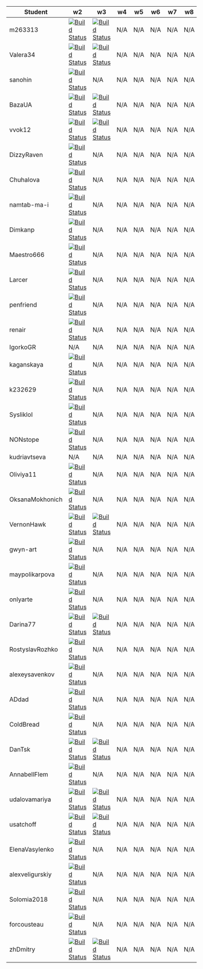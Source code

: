 
| Student | w2 | w3 | w4 | w5 | w6 | w7 | w8 | w9 | w10 | w11 |
| --- | --- | --- | --- | --- | --- | --- | --- | --- | --- | --- |
| m263313 | [![Build Status](https://dev.azure.com/ashabinskiy/KmaOoad18/_apis/build/status/assignment-w2-m263313-ci)](https://dev.azure.com/ashabinskiy/84882b39-af14-4d97-9f21-3baa86fb7ac6/_apis/build/Definitions/99?revision=1) | [![Build Status](https://dev.azure.com/ashabinskiy/KmaOoad18/_apis/build/status/assignment-w3-m263313-ci)](https://dev.azure.com/ashabinskiy/84882b39-af14-4d97-9f21-3baa86fb7ac6/_apis/build/Definitions/124?revision=1) | N/A | N/A | N/A | N/A | N/A | N/A | N/A | N/A |
| Valera34 | [![Build Status](https://dev.azure.com/ashabinskiy/KmaOoad18/_apis/build/status/assignment-w2-Valera34-ci)](https://dev.azure.com/ashabinskiy/84882b39-af14-4d97-9f21-3baa86fb7ac6/_apis/build/Definitions/116?revision=1) | [![Build Status](https://dev.azure.com/ashabinskiy/KmaOoad18/_apis/build/status/assignment-w3-Valera34-ci)](https://dev.azure.com/ashabinskiy/84882b39-af14-4d97-9f21-3baa86fb7ac6/_apis/build/Definitions/127?revision=1) | N/A | N/A | N/A | N/A | N/A | N/A | N/A | N/A |
| sanohin | [![Build Status](https://dev.azure.com/ashabinskiy/KmaOoad18/_apis/build/status/assignment-w2-sanohin-ci)](https://dev.azure.com/ashabinskiy/84882b39-af14-4d97-9f21-3baa86fb7ac6/_apis/build/Definitions/110?revision=1) | N/A | N/A | N/A | N/A | N/A | N/A | N/A | N/A | N/A |
| BazaUA | [![Build Status](https://dev.azure.com/ashabinskiy/KmaOoad18/_apis/build/status/assignment-w2-BazaUA-ci)](https://dev.azure.com/ashabinskiy/84882b39-af14-4d97-9f21-3baa86fb7ac6/_apis/build/Definitions/85?revision=1) | [![Build Status](https://dev.azure.com/ashabinskiy/KmaOoad18/_apis/build/status/assignment-w3-BazaUA-ci)](https://dev.azure.com/ashabinskiy/84882b39-af14-4d97-9f21-3baa86fb7ac6/_apis/build/Definitions/121?revision=1) | N/A | N/A | N/A | N/A | N/A | N/A | N/A | N/A |
| vvok12 | [![Build Status](https://dev.azure.com/ashabinskiy/KmaOoad18/_apis/build/status/assignment-w2-vvok12-ci)](https://dev.azure.com/ashabinskiy/84882b39-af14-4d97-9f21-3baa86fb7ac6/_apis/build/Definitions/118?revision=1) | [![Build Status](https://dev.azure.com/ashabinskiy/KmaOoad18/_apis/build/status/assignment-w3-vvok12-ci)](https://dev.azure.com/ashabinskiy/84882b39-af14-4d97-9f21-3baa86fb7ac6/_apis/build/Definitions/129?revision=1) | N/A | N/A | N/A | N/A | N/A | N/A | N/A | N/A |
| DizzyRaven | [![Build Status](https://dev.azure.com/ashabinskiy/KmaOoad18/_apis/build/status/assignment-w2-DizzyRaven-ci)](https://dev.azure.com/ashabinskiy/84882b39-af14-4d97-9f21-3baa86fb7ac6/_apis/build/Definitions/91?revision=1) | N/A | N/A | N/A | N/A | N/A | N/A | N/A | N/A | N/A |
| Chuhalova | [![Build Status](https://dev.azure.com/ashabinskiy/KmaOoad18/_apis/build/status/assignment-w2-Chuhalova-ci)](https://dev.azure.com/ashabinskiy/84882b39-af14-4d97-9f21-3baa86fb7ac6/_apis/build/Definitions/86?revision=1) | N/A | N/A | N/A | N/A | N/A | N/A | N/A | N/A | N/A |
| namtab-ma-i | [![Build Status](https://dev.azure.com/ashabinskiy/KmaOoad18/_apis/build/status/assignment-w2-namtab-ma-i-ci)](https://dev.azure.com/ashabinskiy/84882b39-af14-4d97-9f21-3baa86fb7ac6/_apis/build/Definitions/102?revision=1) | N/A | N/A | N/A | N/A | N/A | N/A | N/A | N/A | N/A |
| Dimkanp | [![Build Status](https://dev.azure.com/ashabinskiy/KmaOoad18/_apis/build/status/assignment-w2-Dimkanp-ci)](https://dev.azure.com/ashabinskiy/84882b39-af14-4d97-9f21-3baa86fb7ac6/_apis/build/Definitions/90?revision=1) | N/A | N/A | N/A | N/A | N/A | N/A | N/A | N/A | N/A |
| Maestro666 | [![Build Status](https://dev.azure.com/ashabinskiy/KmaOoad18/_apis/build/status/assignment-w2-Maestro666-ci)](https://dev.azure.com/ashabinskiy/84882b39-af14-4d97-9f21-3baa86fb7ac6/_apis/build/Definitions/100?revision=1) | N/A | N/A | N/A | N/A | N/A | N/A | N/A | N/A | N/A |
| Larcer | [![Build Status](https://dev.azure.com/ashabinskiy/KmaOoad18/_apis/build/status/assignment-w2-Larcer-ci)](https://dev.azure.com/ashabinskiy/84882b39-af14-4d97-9f21-3baa86fb7ac6/_apis/build/Definitions/98?revision=1) | N/A | N/A | N/A | N/A | N/A | N/A | N/A | N/A | N/A |
| penfriend | [![Build Status](https://dev.azure.com/ashabinskiy/KmaOoad18/_apis/build/status/assignment-w2-penfriend-ci)](https://dev.azure.com/ashabinskiy/84882b39-af14-4d97-9f21-3baa86fb7ac6/_apis/build/Definitions/107?revision=1) | N/A | N/A | N/A | N/A | N/A | N/A | N/A | N/A | N/A |
| renair | [![Build Status](https://dev.azure.com/ashabinskiy/KmaOoad18/_apis/build/status/assignment-w2-renair-ci)](https://dev.azure.com/ashabinskiy/84882b39-af14-4d97-9f21-3baa86fb7ac6/_apis/build/Definitions/108?revision=1) | N/A | N/A | N/A | N/A | N/A | N/A | N/A | N/A | N/A |
| IgorkoGR | N/A | N/A | N/A | N/A | N/A | N/A | N/A | N/A | N/A | N/A |
| kaganskaya | [![Build Status](https://dev.azure.com/ashabinskiy/KmaOoad18/_apis/build/status/assignment-w2-kaganskaya-ci)](https://dev.azure.com/ashabinskiy/84882b39-af14-4d97-9f21-3baa86fb7ac6/_apis/build/Definitions/96?revision=1) | N/A | N/A | N/A | N/A | N/A | N/A | N/A | N/A | N/A |
| k232629 | [![Build Status](https://dev.azure.com/ashabinskiy/KmaOoad18/_apis/build/status/assignment-w2-k232629-ci)](https://dev.azure.com/ashabinskiy/84882b39-af14-4d97-9f21-3baa86fb7ac6/_apis/build/Definitions/95?revision=1) | N/A | N/A | N/A | N/A | N/A | N/A | N/A | N/A | N/A |
| Sysliklol | [![Build Status](https://dev.azure.com/ashabinskiy/KmaOoad18/_apis/build/status/assignment-w2-Sysliklol-ci)](https://dev.azure.com/ashabinskiy/84882b39-af14-4d97-9f21-3baa86fb7ac6/_apis/build/Definitions/113?revision=1) | N/A | N/A | N/A | N/A | N/A | N/A | N/A | N/A | N/A |
| NONstope | [![Build Status](https://dev.azure.com/ashabinskiy/KmaOoad18/_apis/build/status/assignment-w2-NONstope-ci)](https://dev.azure.com/ashabinskiy/84882b39-af14-4d97-9f21-3baa86fb7ac6/_apis/build/Definitions/103?revision=1) | N/A | N/A | N/A | N/A | N/A | N/A | N/A | N/A | N/A |
| kudriavtseva | N/A | N/A | N/A | N/A | N/A | N/A | N/A | N/A | N/A | N/A |
| Oliviya11 | [![Build Status](https://dev.azure.com/ashabinskiy/KmaOoad18/_apis/build/status/assignment-w2-Oliviya11-ci)](https://dev.azure.com/ashabinskiy/84882b39-af14-4d97-9f21-3baa86fb7ac6/_apis/build/Definitions/105?revision=1) | N/A | N/A | N/A | N/A | N/A | N/A | N/A | N/A | N/A |
| OksanaMokhonich | [![Build Status](https://dev.azure.com/ashabinskiy/KmaOoad18/_apis/build/status/assignment-w2-OksanaMokhonich-ci)](https://dev.azure.com/ashabinskiy/84882b39-af14-4d97-9f21-3baa86fb7ac6/_apis/build/Definitions/104?revision=1) | N/A | N/A | N/A | N/A | N/A | N/A | N/A | N/A | N/A |
| VernonHawk | [![Build Status](https://dev.azure.com/ashabinskiy/KmaOoad18/_apis/build/status/assignment-w2-VernonHawk-ci)](https://dev.azure.com/ashabinskiy/84882b39-af14-4d97-9f21-3baa86fb7ac6/_apis/build/Definitions/117?revision=1) | [![Build Status](https://dev.azure.com/ashabinskiy/KmaOoad18/_apis/build/status/assignment-w3-VernonHawk-ci)](https://dev.azure.com/ashabinskiy/84882b39-af14-4d97-9f21-3baa86fb7ac6/_apis/build/Definitions/128?revision=1) | N/A | N/A | N/A | N/A | N/A | N/A | N/A | N/A |
| gwyn-art | [![Build Status](https://dev.azure.com/ashabinskiy/KmaOoad18/_apis/build/status/assignment-w2-gwyn-art-ci)](https://dev.azure.com/ashabinskiy/84882b39-af14-4d97-9f21-3baa86fb7ac6/_apis/build/Definitions/94?revision=1) | N/A | N/A | N/A | N/A | N/A | N/A | N/A | N/A | N/A |
| maypolikarpova | [![Build Status](https://dev.azure.com/ashabinskiy/KmaOoad18/_apis/build/status/assignment-w2-maypolikarpova-ci)](https://dev.azure.com/ashabinskiy/84882b39-af14-4d97-9f21-3baa86fb7ac6/_apis/build/Definitions/101?revision=1) | N/A | N/A | N/A | N/A | N/A | N/A | N/A | N/A | N/A |
| onlyarte | [![Build Status](https://dev.azure.com/ashabinskiy/KmaOoad18/_apis/build/status/assignment-w2-onlyarte-ci)](https://dev.azure.com/ashabinskiy/84882b39-af14-4d97-9f21-3baa86fb7ac6/_apis/build/Definitions/106?revision=1) | N/A | N/A | N/A | N/A | N/A | N/A | N/A | N/A | N/A |
| Darina77 | [![Build Status](https://dev.azure.com/ashabinskiy/KmaOoad18/_apis/build/status/assignment-w2-Darina77-ci)](https://dev.azure.com/ashabinskiy/84882b39-af14-4d97-9f21-3baa86fb7ac6/_apis/build/Definitions/89?revision=1) | [![Build Status](https://dev.azure.com/ashabinskiy/KmaOoad18/_apis/build/status/assignment-w3-Darina77-ci)](https://dev.azure.com/ashabinskiy/84882b39-af14-4d97-9f21-3baa86fb7ac6/_apis/build/Definitions/123?revision=1) | N/A | N/A | N/A | N/A | N/A | N/A | N/A | N/A |
| RostyslavRozhko | [![Build Status](https://dev.azure.com/ashabinskiy/KmaOoad18/_apis/build/status/assignment-w2-RostyslavRozhko-ci)](https://dev.azure.com/ashabinskiy/84882b39-af14-4d97-9f21-3baa86fb7ac6/_apis/build/Definitions/109?revision=1) | N/A | N/A | N/A | N/A | N/A | N/A | N/A | N/A | N/A |
| alexeysavenkov | [![Build Status](https://dev.azure.com/ashabinskiy/KmaOoad18/_apis/build/status/assignment-w2-alexeysavenkov-ci)](https://dev.azure.com/ashabinskiy/84882b39-af14-4d97-9f21-3baa86fb7ac6/_apis/build/Definitions/82?revision=1) | N/A | N/A | N/A | N/A | N/A | N/A | N/A | N/A | N/A |
| ADdad | [![Build Status](https://dev.azure.com/ashabinskiy/KmaOoad18/_apis/build/status/assignment-w2-ADdad-ci)](https://dev.azure.com/ashabinskiy/84882b39-af14-4d97-9f21-3baa86fb7ac6/_apis/build/Definitions/81?revision=1) | N/A | N/A | N/A | N/A | N/A | N/A | N/A | N/A | N/A |
| ColdBread | [![Build Status](https://dev.azure.com/ashabinskiy/KmaOoad18/_apis/build/status/assignment-w2-ColdBread-ci)](https://dev.azure.com/ashabinskiy/84882b39-af14-4d97-9f21-3baa86fb7ac6/_apis/build/Definitions/87?revision=1) | N/A | N/A | N/A | N/A | N/A | N/A | N/A | N/A | N/A |
| DanTsk | [![Build Status](https://dev.azure.com/ashabinskiy/KmaOoad18/_apis/build/status/assignment-w2-DanTsk-ci)](https://dev.azure.com/ashabinskiy/84882b39-af14-4d97-9f21-3baa86fb7ac6/_apis/build/Definitions/88?revision=1) | [![Build Status](https://dev.azure.com/ashabinskiy/KmaOoad18/_apis/build/status/assignment-w3-DanTsk-ci)](https://dev.azure.com/ashabinskiy/84882b39-af14-4d97-9f21-3baa86fb7ac6/_apis/build/Definitions/122?revision=1) | N/A | N/A | N/A | N/A | N/A | N/A | N/A | N/A |
| AnnabellFlem | [![Build Status](https://dev.azure.com/ashabinskiy/KmaOoad18/_apis/build/status/assignment-w2-AnnabellFlem-ci)](https://dev.azure.com/ashabinskiy/84882b39-af14-4d97-9f21-3baa86fb7ac6/_apis/build/Definitions/84?revision=1) | N/A | N/A | N/A | N/A | N/A | N/A | N/A | N/A | N/A |
| udalovamariya | [![Build Status](https://dev.azure.com/ashabinskiy/KmaOoad18/_apis/build/status/assignment-w2-udalovamariya-ci)](https://dev.azure.com/ashabinskiy/84882b39-af14-4d97-9f21-3baa86fb7ac6/_apis/build/Definitions/114?revision=1) | [![Build Status](https://dev.azure.com/ashabinskiy/KmaOoad18/_apis/build/status/assignment-w3-udalovamariya-ci)](https://dev.azure.com/ashabinskiy/84882b39-af14-4d97-9f21-3baa86fb7ac6/_apis/build/Definitions/125?revision=1) | N/A | N/A | N/A | N/A | N/A | N/A | N/A | N/A |
| usatchoff | [![Build Status](https://dev.azure.com/ashabinskiy/KmaOoad18/_apis/build/status/assignment-w2-usatchoff-ci)](https://dev.azure.com/ashabinskiy/84882b39-af14-4d97-9f21-3baa86fb7ac6/_apis/build/Definitions/115?revision=1) | [![Build Status](https://dev.azure.com/ashabinskiy/KmaOoad18/_apis/build/status/assignment-w3-usatchoff-ci)](https://dev.azure.com/ashabinskiy/84882b39-af14-4d97-9f21-3baa86fb7ac6/_apis/build/Definitions/126?revision=1) | N/A | N/A | N/A | N/A | N/A | N/A | N/A | N/A |
| ElenaVasylenko | [![Build Status](https://dev.azure.com/ashabinskiy/KmaOoad18/_apis/build/status/assignment-w2-ElenaVasylenko-ci)](https://dev.azure.com/ashabinskiy/84882b39-af14-4d97-9f21-3baa86fb7ac6/_apis/build/Definitions/92?revision=1) | N/A | N/A | N/A | N/A | N/A | N/A | N/A | N/A | N/A |
| alexveligurskiy | [![Build Status](https://dev.azure.com/ashabinskiy/KmaOoad18/_apis/build/status/assignment-w2-alexveligurskiy-ci)](https://dev.azure.com/ashabinskiy/84882b39-af14-4d97-9f21-3baa86fb7ac6/_apis/build/Definitions/83?revision=1) | N/A | N/A | N/A | N/A | N/A | N/A | N/A | N/A | N/A |
| Solomia2018 | [![Build Status](https://dev.azure.com/ashabinskiy/KmaOoad18/_apis/build/status/assignment-w2-Solomia2018-ci)](https://dev.azure.com/ashabinskiy/84882b39-af14-4d97-9f21-3baa86fb7ac6/_apis/build/Definitions/112?revision=1) | N/A | N/A | N/A | N/A | N/A | N/A | N/A | N/A | N/A |
| forcousteau | [![Build Status](https://dev.azure.com/ashabinskiy/KmaOoad18/_apis/build/status/assignment-w2-forcousteau-ci)](https://dev.azure.com/ashabinskiy/84882b39-af14-4d97-9f21-3baa86fb7ac6/_apis/build/Definitions/93?revision=1) | N/A | N/A | N/A | N/A | N/A | N/A | N/A | N/A | N/A |
| zhDmitry | [![Build Status](https://dev.azure.com/ashabinskiy/KmaOoad18/_apis/build/status/assignment-w2-zhDmitry-ci)](https://dev.azure.com/ashabinskiy/84882b39-af14-4d97-9f21-3baa86fb7ac6/_apis/build/Definitions/119?revision=1) | [![Build Status](https://dev.azure.com/ashabinskiy/KmaOoad18/_apis/build/status/assignment-w3-zhDmitry-ci)](https://dev.azure.com/ashabinskiy/84882b39-af14-4d97-9f21-3baa86fb7ac6/_apis/build/Definitions/130?revision=1) | N/A | N/A | N/A | N/A | N/A | N/A | N/A | N/A |
